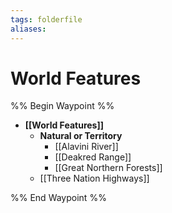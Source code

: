 ```yaml
---
tags: folderfile
aliases:
---
```


# World Features
%% Begin Waypoint %%
- **[[World Features]]**
	- **Natural or Territory**
		- [[Alavini River]]
		- [[Deakred Range]]
		- [[Great Northern Forests]]
	- [[Three Nation Highways]]

%% End Waypoint %%
